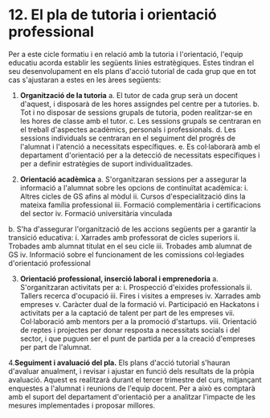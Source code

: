 

# 12. El pla de tutoria i orientació professional  

 
<!--
LO 3/20. (LOMLOE). Article 91. Funcions del professorat 

1. Les funcions del professorat són, entre altres, les següents: c) La tutoria dels alumnes, la direcció i l'orientació del seu aprenentatge i el suport en el seu procés educatiu, en col·laboració amb les famílies. 
D'acord amb el que establix el marc normatiu general, tant l'acció tutorial com la funció orientadora són responsabilitat de l'equip educatiu de qualsevol ensenyança, etapa i nivell.  L'objectiu  d'este  apartat  serà  establir  les  línies  estratègiques  per  al  seu desenrotllament  en  les  posteriors  programacions  didàctiques  i  tenint  en  compte  les necessitats de coordinació amb les comissions col·legiades d'orientació professional posades  en  funcionament  en  els  centres.  Estes  directrius  estratègiques  hauran  de suposar  una  concreció  per  al  cicle  de  les  directrius  organitzatives  i  estratègiques  que arreplega tant el Decret 72/21, d'organització de l'orientació educativa i professional en el  Sistema  Educatiu  Valencià,  com  en  l'Orde  10/2023,  per  la  qual  es  regulen  i  es concreten  determinats  aspectes  de  l'organització  i  el  funcionament  de  l'orientació educativa i professional en el Sistema Educatiu Valencià. 

Ex.: apartat 8 de l'annex

-->

Per a este cicle formatiu i en relació amb la tutoria i l'orientació, l'equip educatiu acorda establir les següents línies estratègiques. Estes tindran el seu desenvolupament en els plans d'acció tutorial de cada grup que en tot cas s'ajustaran a estes en les àrees següents:

1. **Organització de la tutoria**
  a. El tutor de cada grup serà un docent d'aquest, i disposarà de les hores assigndes pel centre per a tutories.
  b. Tot i no disposar de sessions grupals de tutoria, poden realitzar-se en les hores de classe amb el tutor.
  c. Les sessions grupals se centraran en el treball d'aspectes acadèmics, personals i professionals.
  d. Les sessions individuals se centraran en el seguiment del progrés de l'alumnat i l'atenció a necessitats específiques.
  e. Es col·laborarà amb el departament d'orientació per a la detecció de necessitats específiques i per a definir estratègies de suport individualitzades.

2. **Orientació acadèmica**
  a. S'organitzaran sessions per a assegurar la informació a l'alumnat sobre les opcions de continuïtat acadèmica:
    i. Altres cicles de GS afins al mòdul
    ii. Cursos d'especialització dins la mateixa família professional
    iii. Formació complementària i certificacions del sector
    iv. Formació universitària vinculada

  b. S'ha d'assegurar l'organització de les accions següents per a garantir la transició educativa:
  i. Xarrades amb professorat de cicles superiors
  ii. Trobades amb alumnat titulat en el seu cicle
  iii. Trobades amb alumnat de GS
  iv. Informació sobre el funcionament de les comissions col·legiades d'orientació professional

3. **Orientació professional, inserció laboral i emprenedoria**
  a. S'organitzaran activitats per a:
    i. Prospecció d'eixides professionals
    ii. Tallers recerca d'ocupació
    iii. Fires i visites a empreses
    iv. Xarrades amb empreses
    v. Caràcter dual de la formació
    vi. Participació en Hackatons i activitats per a la captació de talent per part de les empreses
    vii. Col·laboració amb mentors per a la promoció d'startups.
    viii. Orientació de reptes i projectes per donar resposta a necessitats socials i del sector, i que puguen ser el punt de partida per a la creació d'empreses per part de l'alumnat.

4.**Seguiment i avaluació del pla.** Els plans d'acció tutorial s'hauran d'avaluar anualment, i revisar i ajustar en funció dels resultats de la pròpia avaluació. Aquest es realitzarà durant el tercer trimestre del curs, mitjançant enquestes a l'alumnat i reunions de l'equip docent. Per a això es comptarà amb el suport del departament d'orientació per a analitzar l'impacte de les mesures implementades i proposar millores.
<!-- 
És molt aconsellable per a unificar la funció orientadora entre l'equip docent
incloure en este apartat, no sols les directrius generals de treball, sinó també els
formularis i els models necessaris per a la seua implementació en les aules. En
este sentit pot ser adequat incloure formularis estàndard per a arreplegar les
impressions de l'alumnat, enquestes o fitxes de qualsevol tipus que permeten a
l'equip educatiu mantindre una coherència en el procés d'orientació.
Especialment important seria, per exemple, establir el procés i un formulari base
per a arreplegar les impressions de l'alumnat davant de l'avaluació i la
participació d'este en les sessions d'avaluació.-->
